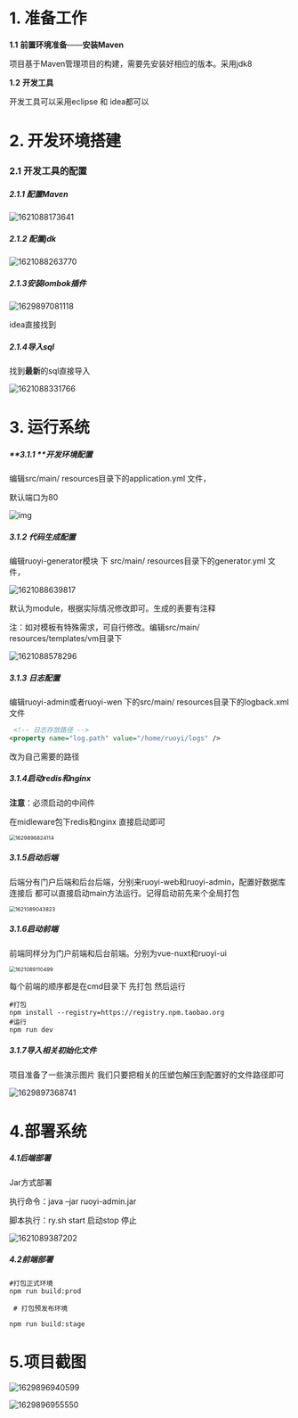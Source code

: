 # **1.** **准备工作**

**1.1** **前置环境准备**——**安装Maven**

项目基于Maven管理项目的构建，需要先安装好相应的版本。采用jdk8

**1.2** **开发工具**

开发工具可以采用eclipse 和 idea都可以 





# **2.** **开发环境搭建**

### **2.1** **开发工具的配置**

##### **2.1.1** 配置Maven

![1621088173641](环境使用手册.assets/1621088173641.png)

##### 2.1.2 配置jdk

![1621088263770](环境使用手册.assets/1621088263770.png)



##### 2.1.3安装lombok插件

![1629897081118](环境使用手册.assets/1629897081118.png)

idea直接找到

##### 2.1.4导入sql

找到**最新**的sql直接导入

![1621088331766](环境使用手册.assets/1621088331766.png)



# **3.** 运行系统

##### **3.1.1 **开发环境配置

编辑src/main/ resources目录下的application.yml 文件，

默认端口为80

![img](环境使用手册.assets/wps1.jpg) 

##### 3.1.2 代码生成配置

编辑ruoyi-generator模块 下 src/main/ resources目录下的generator.yml 文件，

![1621088639817](环境使用手册.assets/1621088639817.png)

默认为module，根据实际情况修改即可。生成的表要有注释

注：如对模板有特殊需求，可自行修改。编辑src/main/ resources/templates/vm目录下

![1621088578296](环境使用手册.assets/1621088578296.png)







##### **3.1.3 日志配置**

编辑ruoyi-admin或者ruoyi-wen 下的src/main/ resources目录下的logback.xml 文件

```xml
 <!-- 日志存放路径 -->
<property name="log.path" value="/home/ruoyi/logs" />
```

改为自己需要的路径





##### 3.1.4启动redis和nginx

**注意**：必须启动的中间件

在midleware包下redis和nginx 直接启动即可

<img src="环境使用手册.assets/1629896824114.png" alt="1629896824114" style="zoom:67%;" />



##### 3.1.5启动后端

后端分有门户后端和后台后端，分别来ruoyi-web和ruoyi-admin，配置好数据库连接后 都可以直接启动main方法运行。记得启动前先来个全局打包

<img src="环境使用手册.assets/1621089043823.png" alt="1621089043823" style="zoom:67%;" />





##### 3.1.6启动前端

前端同样分为门户前端和后台前端。分别为vue-nuxt和ruoyi-ui

<img src="环境使用手册.assets/1621089110499.png" alt="1621089110499" style="zoom:67%;" />



每个前端的顺序都是在cmd目录下 先打包 然后运行

```shell
#打包
npm install --registry=https://registry.npm.taobao.org
#运行
npm run dev
```





##### 3.1.7导入相关初始化文件

项目准备了一些演示图片 我们只要把相关的压塑包解压到配置好的文件路径即可

![1629897368741](环境使用手册.assets/1629897368741.png)

# 4.部署系统

##### 4.1后端部署

Jar方式部署

执行命令：java –jar ruoyi-admin.jar 

脚本执行：ry.sh start 启动stop 停止

![1621089387202](环境使用手册.assets/1621089387202.png)

##### **4.2前端部署**

```shell
#打包正式环境
npm run build:prod

 # 打包预发布环境

npm run build:stage

```



# 



# 5.项目截图

![1629896940599](环境使用手册.assets/1629896940599.png)



![1629896955550](环境使用手册.assets/1629896955550.png)